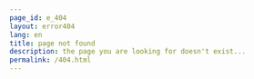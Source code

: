 ```yaml
---
page_id: e_404
layout: error404 
lang: en            
title: page not found
description: the page you are looking for doesn't exist...
permalink: /404.html
---
```

